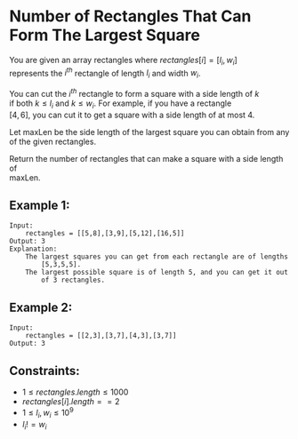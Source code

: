 # Number of Rectangles That Can Form The Largest Square

You are given an array rectangles where $rectangles[i] = [l_i, w_i]$  
represents the $i^{th}$ rectangle of length $l_i$ and width $w_i$.

You can cut the $i^{th}$ rectangle to form a square with a side length of $k$  
if both $k \le l_i$ and $k \le w_i$. For example, if you have a rectangle  
$[4,6]$, you can cut it to get a square with a side length of at most 4.

Let maxLen be the side length of the largest square you can obtain from any  
of the given rectangles.

Return the number of rectangles that can make a square with a side length of  
maxLen.

 

## Example 1:

    Input: 
        rectangles = [[5,8],[3,9],[5,12],[16,5]]
    Output: 3
    Explanation: 
        The largest squares you can get from each rectangle are of lengths 
            [5,3,5,5].
        The largest possible square is of length 5, and you can get it out
            of 3 rectangles.

## Example 2:

    Input: 
        rectangles = [[2,3],[3,7],[4,3],[3,7]]
    Output: 3

 

## Constraints:

* $1 \le rectangles.length \le 1000$
* $rectangles[i].length == 2$
* $1 \le l_i, w_i \le 10^9$
* $l_i != w_i$

